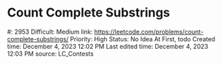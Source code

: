 # Count Complete Substrings

#: 2953
Difficult: Medium
link: https://leetcode.com/problems/count-complete-substrings/
Priority: High
Status: No Idea At First, todo
Created time: December 4, 2023 12:02 PM
Last edited time: December 4, 2023 12:03 PM
source: LC_Contests